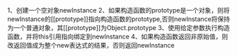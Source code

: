 1、创建一个空对象newInstance
2、如果构造函数的prototype是一个对象，则将newInstance的[[prototype]]指向构造函数的prototype,否则newInstance将保持为一个普通对象，其[[prototype]]为Object.prototype
3、使用给定参数执行构造函数，并将this引用指向绑定到newInstance
4、如果构造函数返回非原始值，则改返回值成为整个new表达式的结果，否则返回newInstance